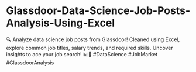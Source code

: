 # Glassdoor-Data-Science-Job-Posts-Analysis-Using-Excel
🔍 Analyze data science job posts from Glassdoor! Cleaned using Excel, explore common job titles, salary trends, and required skills. Uncover insights to ace your job search! 📊💼 #DataScience #JobMarket #GlassdoorAnalysis
